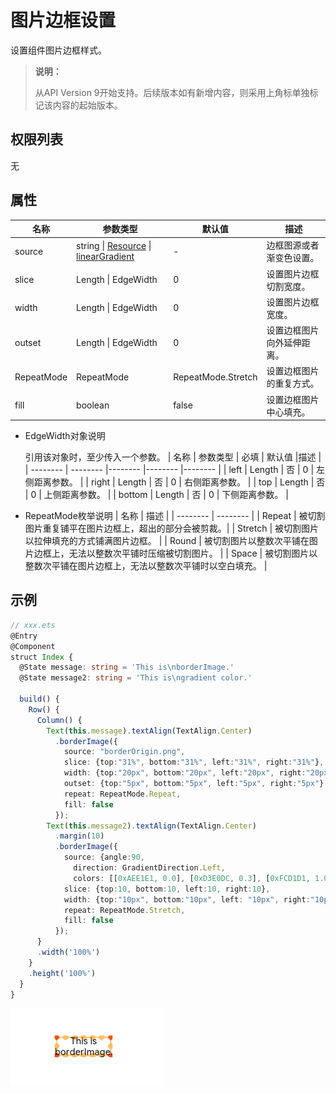 # 图片边框设置
设置组件图片边框样式。
>  **说明：**
>
> 从API Version 9开始支持。后续版本如有新增内容，则采用上角标单独标记该内容的起始版本。
## 权限列表

无


## 属性


| 名称 | 参数类型 | 默认值 | 描述 |
| -------- | -------- | -------- | -------- |
| source | string \| [Resource](../../ui/ts-types.md#resource类型) \| [linearGradient](ts-universal-attributes-gradient-color.md) | - | 边框图源或者渐变色设置。 |
| slice | Length \| EdgeWidth | 0 | 设置图片边框切割宽度。 |
| width | Length \| EdgeWidth | 0 | 设置图片边框宽度。 |
| outset | Length \| EdgeWidth | 0 | 设置边框图片向外延伸距离。 |
| RepeatMode  | RepeatMode | RepeatMode.Stretch | 设置边框图片的重复方式。 |
| fill | boolean | false | 设置边框图片中心填充。 |
- EdgeWidth对象说明  

   引用该对象时，至少传入一个参数。
  | 名称 | 参数类型 | 必填 | 默认值  |描述 |
  | -------- | -------- |-------- |-------- |-------- |
  | left | Length | 否 | 0 | 左侧距离参数。 |
  | right | Length | 否 | 0 | 右侧距离参数。 |
  | top | Length | 否 | 0 | 上侧距离参数。 |
  | bottom | Length | 否 | 0 | 下侧距离参数。 |
- RepeatMode枚举说明
  | 名称 | 描述 | 
  | -------- | -------- |
  | Repeat | 被切割图片重复铺平在图片边框上，超出的部分会被剪裁。| 
  | Stretch | 被切割图片以拉伸填充的方式铺满图片边框。 | 
  | Round | 被切割图片以整数次平铺在图片边框上，无法以整数次平铺时压缩被切割图片。 | 
  | Space | 被切割图片以整数次平铺在图片边框上，无法以整数次平铺时以空白填充。 | 

## 示例

```ts
// xxx.ets
@Entry
@Component
struct Index {
  @State message: string = 'This is\nborderImage.'
  @State message2: string = 'This is\ngradient color.'

  build() {
    Row() {
      Column() {
        Text(this.message).textAlign(TextAlign.Center)
          .borderImage({
            source: "borderOrigin.png",
            slice: {top:"31%", bottom:"31%", left:"31%", right:"31%"},
            width: {top:"20px", bottom:"20px", left:"20px", right:"20px"},
            outset: {top:"5px", bottom:"5px", left:"5px", right:"5px"},
            repeat: RepeatMode.Repeat,
            fill: false
          });
        Text(this.message2).textAlign(TextAlign.Center)
          .margin(10)
          .borderImage({
            source: {angle:90,
              direction: GradientDirection.Left,
              colors: [[0xAEE1E1, 0.0], [0xD3E0DC, 0.3], [0xFCD1D1, 1.0]]},
            slice: {top:10, bottom:10, left:10, right:10},
            width: {top:"10px", bottom:"10px", left: "10px", right:"10px"},
            repeat: RepeatMode.Stretch,
            fill: false
          });
      }
      .width('100%')
    }
    .height('100%')
  }
}
```

![zh-cn_image_borderImage](figures/borderImage.png)
